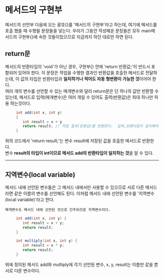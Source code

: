 # 메서드의 구현부

메서드의 선언부 다음에 오는 괄호{}를 '메서드의 구현부'라고 하는데, 여기에 메서드를 호출 했을 때 수행될 문장들을 넣는다. 우리가 그동안 작성해온 문장들은 모두 main메서드의 구현부{}에 속한 것들이었으므로 지금까지 하던 대로만 하면 된다.

## return문 

메서드의 반환타입이 'void'가 아닌 경우, 구현부{} 안에 'return 반환값;'이 반드시 포함되어 있어야 한다. 이 문장은 작업을 수행한 결과인 반환값을 호출한 메서드로 전달하는데, 이 값의 타입은 반환타입과 **일치하거나 적어도 자동 형변환이 가능한 것**이어야 한다. <br>
여러 개의 변수를 선언할 수 있는 매개변수와 달리 return문은 단 하나의 값만 반환할 수 있는데, 메서드로 입력(매개변수)은 여러 개일 수 있어도 출력(반환값)은 최대 하나만 허용 하는것이다.

```java
     int add(int x, int y)  
     {
        int result = x + y
        return result; // 작업 결과(반환값)를 반환한다.  입력,반환타입이 일치해야한다.
     }
```

위의 코드에서 'return result;'는 변수 result에 저장된 값을 호출한 메서드로 반환한다. <br>
변수 **result의 타입이 int이므로 메서드 add의 반환타입이 일치하는 것**을 알 수 있다.

---

## 지역변수(local variable)

메서드 내에 선언된 변수들은 그 메서드 내에서만 사용할 수 있으므로 서로 다른 메서드라면 같은 이름의 변수를 선언해도 된다. 이처럼 메서드 내에 선언된 변수를 '지역변수(local variable)'라고 한다.<br>

`매개변수도 메서드 내에 선언된 것으로 간주되므로 지역변수이다.`

```java
     int add(int x, int y) {
        int result = x + y;
        return result;
     }

     int multiply(int x, int y) {
        int result = x * y;
        return result;
     }
```

위에 정의된 메서드 add와 multiply에 각기 선언된 변수, x, y, result는 이름만 같을 뿐 서로 다른 변수이다.
